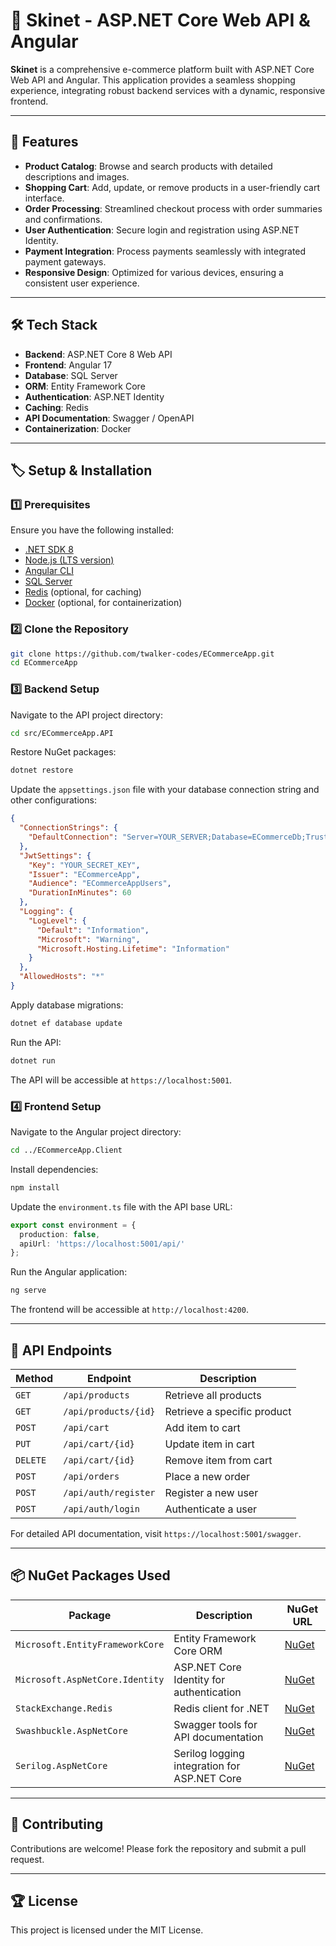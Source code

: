 # 🛒 Skinet - ASP.NET Core Web API & Angular

**Skinet** is a comprehensive e-commerce platform built with ASP.NET Core Web API and Angular. This application provides a seamless shopping experience, integrating robust backend services with a dynamic, responsive frontend.

---

## 🚀 Features

- **Product Catalog**: Browse and search products with detailed descriptions and images.
- **Shopping Cart**: Add, update, or remove products in a user-friendly cart interface.
- **Order Processing**: Streamlined checkout process with order summaries and confirmations.
- **User Authentication**: Secure login and registration using ASP.NET Identity.
- **Payment Integration**: Process payments seamlessly with integrated payment gateways.
- **Responsive Design**: Optimized for various devices, ensuring a consistent user experience.

---

## 🛠 Tech Stack

- **Backend**: ASP.NET Core 8 Web API
- **Frontend**: Angular 17
- **Database**: SQL Server
- **ORM**: Entity Framework Core
- **Authentication**: ASP.NET Identity
- **Caching**: Redis
- **API Documentation**: Swagger / OpenAPI
- **Containerization**: Docker

---

## 🏷 Setup & Installation

### 1️⃣ Prerequisites

Ensure you have the following installed:

- [.NET SDK 8](https://dotnet.microsoft.com/download)
- [Node.js (LTS version)](https://nodejs.org/)
- [Angular CLI](https://angular.io/cli)
- [SQL Server](https://www.microsoft.com/en-us/sql-server/sql-server-downloads)
- [Redis](https://redis.io/) (optional, for caching)
- [Docker](https://www.docker.com/) (optional, for containerization)

### 2️⃣ Clone the Repository

```bash
git clone https://github.com/twalker-codes/ECommerceApp.git
cd ECommerceApp
```

### 3️⃣ Backend Setup

Navigate to the API project directory:

```bash
cd src/ECommerceApp.API
```

Restore NuGet packages:

```bash
dotnet restore
```

Update the `appsettings.json` file with your database connection string and other configurations:

```json
{
  "ConnectionStrings": {
    "DefaultConnection": "Server=YOUR_SERVER;Database=ECommerceDb;Trusted_Connection=True;"
  },
  "JwtSettings": {
    "Key": "YOUR_SECRET_KEY",
    "Issuer": "ECommerceApp",
    "Audience": "ECommerceAppUsers",
    "DurationInMinutes": 60
  },
  "Logging": {
    "LogLevel": {
      "Default": "Information",
      "Microsoft": "Warning",
      "Microsoft.Hosting.Lifetime": "Information"
    }
  },
  "AllowedHosts": "*"
}
```

Apply database migrations:

```bash
dotnet ef database update
```

Run the API:

```bash
dotnet run
```

The API will be accessible at `https://localhost:5001`.

### 4️⃣ Frontend Setup

Navigate to the Angular project directory:

```bash
cd ../ECommerceApp.Client
```

Install dependencies:

```bash
npm install
```

Update the `environment.ts` file with the API base URL:

```typescript
export const environment = {
  production: false,
  apiUrl: 'https://localhost:5001/api/'
};
```

Run the Angular application:

```bash
ng serve
```

The frontend will be accessible at `http://localhost:4200`.

---

## 📝 API Endpoints

| Method | Endpoint                 | Description                       |
|--------|--------------------------|-----------------------------------|
| `GET`  | `/api/products`          | Retrieve all products             |
| `GET`  | `/api/products/{id}`     | Retrieve a specific product       |
| `POST` | `/api/cart`              | Add item to cart                  |
| `PUT`  | `/api/cart/{id}`         | Update item in cart               |
| `DELETE` | `/api/cart/{id}`       | Remove item from cart             |
| `POST` | `/api/orders`            | Place a new order                 |
| `POST` | `/api/auth/register`     | Register a new user               |
| `POST` | `/api/auth/login`        | Authenticate a user               |

For detailed API documentation, visit `https://localhost:5001/swagger`.

---

## 📦 NuGet Packages Used

| Package                               | Description                                  | NuGet URL                                                                 |
|---------------------------------------|----------------------------------------------|---------------------------------------------------------------------------|
| `Microsoft.EntityFrameworkCore`       | Entity Framework Core ORM                    | [NuGet](https://www.nuget.org/packages/Microsoft.EntityFrameworkCore/)     |
| `Microsoft.AspNetCore.Identity`       | ASP.NET Core Identity for authentication     | [NuGet](https://www.nuget.org/packages/Microsoft.AspNetCore.Identity/)     |
| `StackExchange.Redis`                 | Redis client for .NET                        | [NuGet](https://www.nuget.org/packages/StackExchange.Redis/)               |
| `Swashbuckle.AspNetCore`              | Swagger tools for API documentation          | [NuGet](https://www.nuget.org/packages/Swashbuckle.AspNetCore/)            |
| `Serilog.AspNetCore`                  | Serilog logging integration for ASP.NET Core | [NuGet](https://www.nuget.org/packages/Serilog.AspNetCore/)                |

---

## 📌 Contributing

Contributions are welcome! Please fork the repository and submit a pull request.

---

## 🏆 License

This project is licensed under the MIT License.
